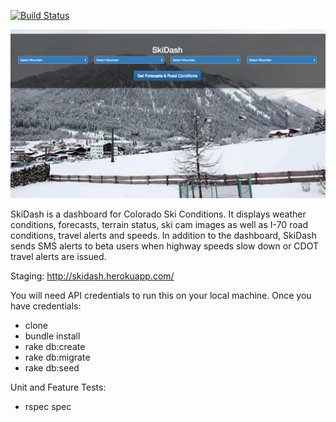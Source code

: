 [![Build Status](https://travis-ci.org/pwenig/skidash.svg?branch=master)](https://travis-ci.org/pwenig/skidash)

![SkiDash Home Page](https://github.com/pwenig/skidash/blob/master/public/screen_shot.png)

SkiDash is a dashboard for Colorado Ski Conditions. It displays weather conditions, forecasts, terrain status, ski cam images as well as I-70 road conditions, travel alerts and speeds. In addition to the dashboard, SkiDash sends SMS alerts to beta users when highway speeds slow down or CDOT travel alerts are issued.

Staging:
http://skidash.herokuapp.com/


You will need API credentials to run this on your local machine. Once you have credentials:

* clone
* bundle install
* rake db:create
* rake db:migrate
* rake db:seed

Unit and Feature Tests:
* rspec spec




